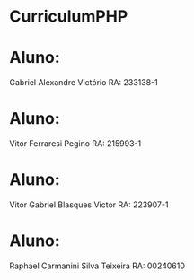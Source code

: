 # CurriculumPHP

# Aluno: 
Gabriel Alexandre Victório
RA: 233138-1

# Aluno: 
Vitor Ferraresi Pegino
RA: 215993-1

# Aluno: 
Vitor Gabriel Blasques Victor
RA: 223907-1

# Aluno: 
Raphael Carmanini Silva Teixeira
RA: 00240610
